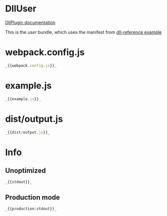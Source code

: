 # DllUser

[DllPlugin documentation](https://webpack.js.org/plugins/dll-plugin)

This is the _user_ bundle, which uses the manifest from [dll-reference example](https://github.com/webpack/webpack/tree/master/examples/dll)

# webpack.config.js

```javascript
_{{webpack.config.js}}_
```

# example.js

```javascript
_{{example.js}}_
```

# dist/output.js

```javascript
_{{dist/output.js}}_
```

# Info

## Unoptimized

```
_{{stdout}}_
```

## Production mode

```
_{{production:stdout}}_
```
